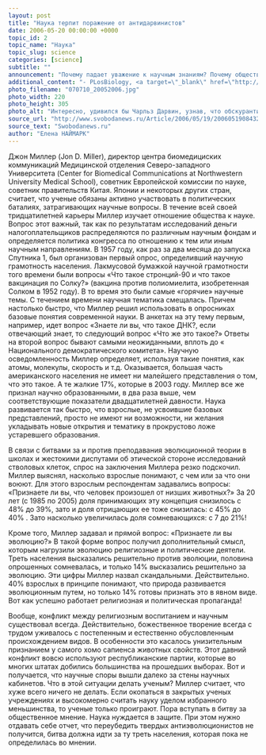 ```yaml
---
layout: post
title: "Наука терпит поражение от антидарвинистов"
date: 2006-05-20 00:00:00 +0000
topic_id: 2
topic_name: "Наука"
topic_slug: science
categories: [science]
subtitle: ""
announcement: "Почему падает уважение к научным знаниям? Почему общество предпочитает мистико-религиозные концепции научным? Этому острому вопросу современности посвятила свою статью Лиза Грос,  популярный в Америке обозреватель научной литературы. Поводом для написания статьи явились статистические опросы Джона Миллера, изучающего отношение общества к науке. Несмотря на то, что материалы и размышления касаются образа жизни американцев и их менталитета, результаты актуальны и для России."
additional_content: "- PLosBiology, <a target=\"_blank\" href=\"http://biology.plosjournals.org/perlserv/?request=get-toc&issn=1545-7885&volume=4&issue=5\" title=\"Table of Contents\">Volume 4, Issue 5, May 2006</a>; <a target=\"_blank\" href=\"http://biology.plosjournals.org/perlserv/?request=get-document&doi=10.1371/journal.pbio.0040167\">Liza Gross \"Scientific Illiteracy and the Partisan Takeover of Biology\""
photo_filename: "070710_20052006.jpg"
photo_width: 220
photo_height: 305
photo_alt: "Интересно, удивился бы Чарльз Дарвин, узнав, что обскурантизм не отсупил перед эволюцией?"
source_url: "http://www.svobodanews.ru/Article/2006/05/19/20060519084326397.html"
source_text: "Swobodanews.ru"
author: "Елена НАЙМАРК"
---
```

Джон Миллер (Jon D. Miller), директор центра биомедициских коммуникаций Медицинской отделения Северо-западного Университета (Center for Biomedical Communications at Northwestern University Medical School), советник Европейской комиссии по науке, советник правительств Китая. Японии и некоторых других стран, считает, что ученые обязаны активно участвовать в политических баталиях, затрагивающих научные вопросы. В течение всей своей тридцатилетней карьеры Миллер изучает отношение общества к науке. Вопрос этот важный, так как по результатам исследований деньги налогоплательщиков распределяются по различным научным фондам и определяется политика конгресса по отношению к тем или иным научным направлениям. В 1957 году, как раз за два месяца до запуска Спутника 1, был организован первый опрос, определивший научную грамотность населения. Лакмусовой бумажкой научной грамотности того времени были вопросы «Что такое стронций-90 и что такое вакцинация по Солку?» (вакцина против полиомиелита, изобретенная Солком в 1952 году). В то время это были самые «горячие» научные темы. С течением времени научная тематика смещалась. Причем настолько быстро, что Миллер решил использовать в опросниках базовые понятия современной науки. В анкетах на эту тему первым, например, идет вопрос «Знаете ли вы, что такое ДНК?, если отвечающий знает, то следующий вопрос «Что же это такое?» Ответы на второй вопрос бывают самыми неожиданными, вплоть до « Национального  демократического комитета». Научную осведомленность Миллер определяет, используя такие понятия, как атомы, молекулы, скорость и т.д. Оказывается, большая часть американского населения не имеет ни малейшего представления о том, что это такое. А те жалкие 17%, которые в 2003 году. Миллер все же признал научно образованными, в два раза выше, чем соответствующие показатели двадцатилетней давности. Наука развивается так быстро, что взрослые, не усвоившие базовых представлений, просто не имеют ни возможности, ни желания укладывать новые открытия и тематику в прокрустово ложе устаревшего образования.

В связи с битвами за и против преподавания эволюционной теории в школах и жестокими диспутами об этической стороне исследований стволовых клеток, спрос на заключения Миллера резко подскочил. Миллер выяснял, насколько взрослые понимают, с чем или за что они воюют. Для этого взрослым респондентам задавались вопросы: «Признаете ли вы, что человек произошел от низших животных?» За 20 лет (с 1985 по 2005) доля принимающих эту концепция снизилось с 48% до 39%, зато и доля отрицающих ее тоже снизилась: с 45% до 40% . Зато насколько увеличилась доля сомневающихся: с 7 до 21%!

Кроме того, Миллер задавал и прямой вопрос: «Признаете ли вы эволюцию?» В такой форме вопрос получил дополнительный смысл, которым нагрузили эволюцию религиозные и политические деятели. Треть населения высказались решительно против эволюции, половина опрошенных сомневалась, и только 14% высказались решительно за эволюцию. Эти цифры Миллер назвал скандальными. Действительно. 40% взрослых в принципе понимают, что природа развивается эволюционным путем, но только 14% готовы признать это в явном виде. Вот как успешно работает религиозная и политическая пропаганда!

Вообще, конфликт между религиозным воспитанием и научным существовал всегда. Действительно, божественное творение всегда с трудом уживалось с постепенным и естественно обусловленным происхождением видов. В особенности это касалось унизительным признанием у самого хомо сапиенса животных свойств. Этот давний конфликт вовсю используют республиканские партии, которые во многих штатах добились большинства на прошедших выборах. Вот и получается, что научные споры вышли далеко за стены научных кабинетов. Что в этой ситуации делать ученым? Миллер считает, что хуже всего ничего не делать. Если окопаться в закрытых ученых учреждениях и высокомерно считать науку уделом избранного меньшинства, то ученые только проиграют. Пора вступать в битву за общественное мнение. Наука нуждается в защите. При этом нужно отдавать себе отчет, что переубедить твердых антиэволюционистов не получится, битва должна идти за ту треть населения, которая пока не определилась во мнении.
